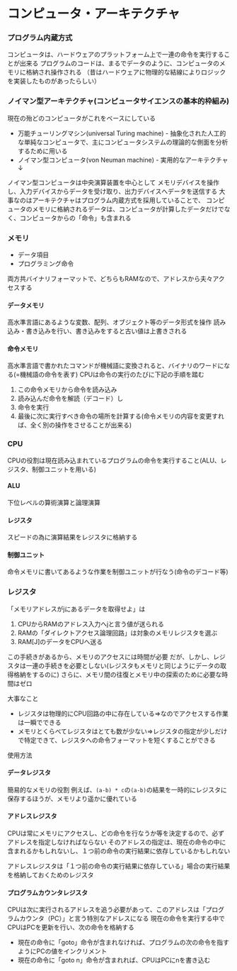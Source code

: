 # コンピュータ・アーキテクチャ

### プログラム内蔵方式
コンピュータは、ハードウェアのプラットフォーム上で一連の命令を実行することが出来る
プログラムのコードは、まるでデータのように、コンピュータのメモリに格納され操作される
（昔はハードウェアに物理的な結線によりロジックを実装したものがあったらしい）

### ノイマン型アーキテクチャ(コンピュータサイエンスの基本的枠組み)
現在の殆どのコンピュータがこれをベースにしている

* 万能チューリングマシン(universal Turing machine) - 抽象化された人工的な単純なコンピュータで、主にコンピュータシステムの理論的な側面を分析するために用いる
* ノイマン型コンピュータ(von Neuman machine) - 実用的なアーキテクチャ↓

ノイマン型コンピュータは中央演算装置を中心として
メモリデバイスを操作し、入力デバイスからデータを受け取り、出力デバイスへデータを送信する
大事なのはアーキテクチャはプログラム内蔵方式を採用していることで、
コンピュータのメモリに格納されるデータは、コンピュータが計算したデータだけでなく、コンピュータからの「命令」も含まれる

### メモリ
* データ項目
* プログラミング命令

両方共バイナリフォーマットで、どちらもRAMなので、アドレスから夫々アクセスする

#### データメモリ
高水準言語にあるような変数、配列、オブジェクト等のデータ形式を操作
読み込み・書き込みを行い、書き込みをすると古い値は上書きされる

#### 命令メモリ
高水準言語で書かれたコマンドが機械語に変換されると、バイナリのワードになる(=機械語の命令を表す)
CPUは命令の実行のたびに下記の手順を踏む

1. この命令メモリから命令を読み込み
1. 読み込んだ命令を解読（デコード）し
1. 命令を実行
1. 最後に次に実行すべき命令の場所を計算する(命令メモリの内容を変更すれば、全く別の操作をさせることが出来る)

### CPU
CPUの役割は現在読み込まれているプログラムの命令を実行すること(ALU、レジスタ、制御ユニットを用いる)

#### ALU
下位レベルの算術演算と論理演算

#### レジスタ
スピードの為に演算結果をレジスタに格納する

#### 制御ユニット
命令メモリに書いてあるような作業を制御ユニットが行なう(命令のデコード等)

### レジスタ
「メモリアドレスがjにあるデータを取得せよ」は

1. CPUからRAMのアドレス入力へjと言う値が送られる
1. RAMの「ダイレクトアクセス論理回路」は対象のメモリレジスタを選ぶ
1. RAM[J]のデータをCPUへ送る

この手続きがあるから、メモリのアクセスには時間が必要
だが、しかし、レジスタは一連の手続きを必要としない(レジスタもメモリと同じようにデータの取得格納をするのに)
さらに、メモリ間の往復とメモリ中の探索のために必要な時間はゼロ

大事なこと
* レジスタは物理的にCPU回路の中に存在している=>なのでアクセスする作業は一瞬でできる
* メモリとくらべてレジスタはとても数が少ない=>レジスタの指定が少しだけで特定できて、レジスタへの命令フォーマットを短くすることができる

使用方法
#### データレジスタ
簡易的なメモリの役割
例えば、`(a-b) * c`の`(a-b)`の結果を一時的にレジスタに保存するほうが、メモリより遥かに優れている

#### アドレスレジスタ
CPUは常にメモリにアクセスし、どの命令を行なうか等を決定するので、必ずアドレスを指定しなければならない
そのアドレスの指定は、現在の命令の中に含まれるかもしれないし、１つ前の命令の実行結果に依存しているかもしれない

アドレスレジスタは「１つ前の命令の実行結果に依存している」場合の実行結果を格納しておくためのレジスタ

#### プログラムカウンタレジスタ
CPUは次に実行されるアドレスを追う必要があって、このアドレスは「プログラムカウンタ（PC）」と言う特別なアドレスになる
現在の命令を実行する中でCPUはPCを更新を行い、次の命令を格納する

* 現在の命令に「goto」命令が含まれなければ、プログラムの次の命令を指すようにPCの値をインクリメント
* 現在の命令に「goto n」命令が含まれれば、CPUはPCにnを書き込む
